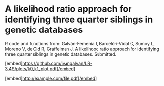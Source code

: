 # A likelihood ratio approach for identifying three quarter siblings in genetic databases

R code and functions from: Galván‐Femenía I, Barceló‐i‐Vidal C, Sumoy L, Moreno V, de Cid R, Graffelman J. A likelihood ratio approach for identifying three quarter siblings in genetic databases. Submitted.

[embed]https://github.com/ivangalvan/LR-3.4S/plots/k0_k1_plot.pdf[/embed]

[embed]http://example.com/file.pdf[/embed]
